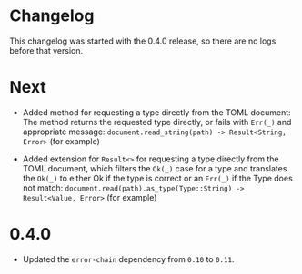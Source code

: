 # Changelog

This changelog was started with the 0.4.0 release, so there are no logs before
that version.

# Next

* Added method for requesting a type directly from the TOML document:
  The method returns the requested type directly, or fails with
  `Err(_)` and appropriate message:
  `document.read_string(path) -> Result<String, Error>` (for example)

* Added extension for `Result<>` for requesting a type directly from the TOML
  document, which filters the `Ok(_)` case for a type and translates the `Ok(_)`
  to either Ok if the type is correct or an `Err(_)` if the Type does not match:
  `document.read(path).as_type(Type::String) -> Result<Value, Error>`
  (for example)

# 0.4.0

* Updated the `error-chain` dependency from `0.10` to `0.11`.

